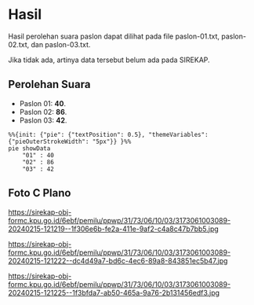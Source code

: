 # Hasil

Hasil perolehan suara paslon dapat dilihat pada file paslon-01.txt, paslon-02.txt, dan paslon-03.txt.

Jika tidak ada, artinya data tersebut belum ada pada SIREKAP.

## Perolehan Suara

 * Paslon 01: **40**.
 * Paslon 02: **86**.
 * Paslon 03: **42**.

```mermaid
%%{init: {"pie": {"textPosition": 0.5}, "themeVariables": {"pieOuterStrokeWidth": "5px"}} }%%
pie showData
    "01" : 40
    "02" : 86
    "03" : 42
```
## Foto C Plano

https://sirekap-obj-formc.kpu.go.id/6ebf/pemilu/ppwp/31/73/06/10/03/3173061003089-20240215-121219--1f306e6b-fe2a-411e-9af2-c4a8c47b7bb5.jpg

https://sirekap-obj-formc.kpu.go.id/6ebf/pemilu/ppwp/31/73/06/10/03/3173061003089-20240215-121222--dc4d49a7-bd6c-4ec6-89a8-843851ec5b47.jpg

https://sirekap-obj-formc.kpu.go.id/6ebf/pemilu/ppwp/31/73/06/10/03/3173061003089-20240215-121225--1f3bfda7-ab50-465a-9a76-2b131456edf3.jpg
